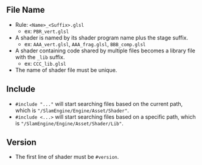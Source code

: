 ## File Name
- Rule: `<Name>_<Suffix>.glsl`
  - ex: `PBR_vert.glsl`
- A shader is named by its shader program name plus the stage suffix.
  - ex: `AAA_vert.glsl`, `AAA_frag.glsl`, `BBB_comp.glsl`
- A shader containing code shared by multiple files becomes a library file with the `_lib` suffix.
  - ex: `CCC_lib.glsl`
- The name of shader file must be unique.

## Include
- `#include "..."` will start searching files based on the current path, which is `"/SlamEngine/Engine/Asset/Shader"`.
- `#include <...>` will start searching files based on a specific path, which is `"/SlamEngine/Engine/Asset/Shader/Lib"`.

## Version
- The first line of shader must be `#version`.
